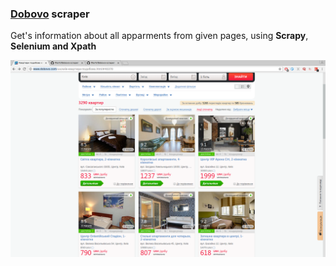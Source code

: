<h3><a href="http://www.dobovo.com/">Dobovo</a> scraper</h3>

Get's information about all apparments from given pages, using <b>Scrapy</b>, <b>Selenium and Xpath</b>

<img src="images/dashboard.png"/>
